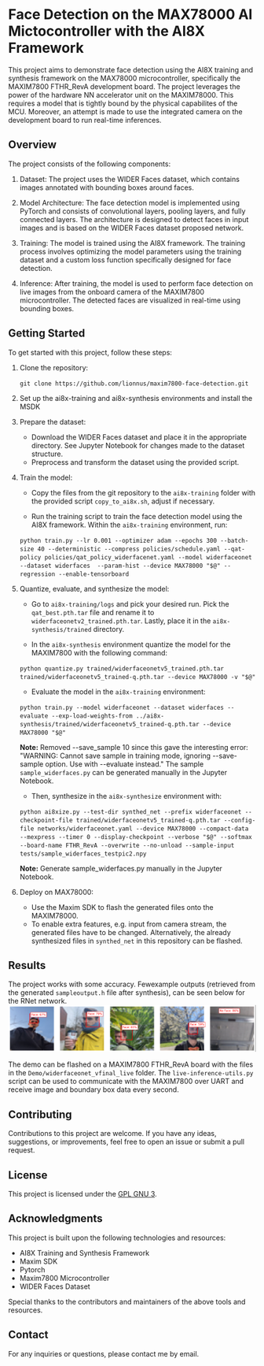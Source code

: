 # Face Detection on the MAX78000 AI Mictocontroller with the AI8X Framework

This project aims to demonstrate face detection using the AI8X training and synthesis framework on the MAX78000 microcontroller, specifically the MAXIM7800 FTHR_RevA development board. The project leverages the power of the hardware NN accelerator unit on the MAXIM78000. This requires a model that is tightly bound by the physical capabilites of the MCU. Moreover, an attempt is made to use the integrated camera on the development board to run real-time inferences.

## Overview

The project consists of the following components:

1. Dataset: The project uses the WIDER Faces dataset, which contains images annotated with bounding boxes around faces.

2. Model Architecture: The face detection model is implemented using PyTorch and consists of convolutional layers, pooling layers, and fully connected layers. The architecture is designed to detect faces in input images and is based on the WIDER Faces dataset proposed network. 

3. Training: The model is trained using the AI8X framework. The training process involves optimizing the model parameters using the training dataset and a custom loss function specifically designed for face detection.

4. Inference: After training, the model is used to perform face detection on live images from the onboard camera of the MAXIM7800 microcontroller. The detected faces are visualized in real-time using bounding boxes.

## Getting Started

To get started with this project, follow these steps:

1. Clone the repository:

   `git clone https://github.com/lionnus/maxim7800-face-detection.git`

2. Set up the ai8x-training and ai8x-synthesis environments and install the MSDK

3. Prepare the dataset:

   - Download the WIDER Faces dataset and place it in the appropriate directory. See Jupyter Notebook for changes made to the dataset structure.
   - Preprocess and transform the dataset using the provided script.

4. Train the model:
   - Copy the files from the git repository to the `ai8x-training` folder with the provided script `copy_to_ai8x.sh`, adjust if necessary.

   - Run the training script to train the face detection model using the AI8X framework. Within the `ai8x-training` environment, run:

   `python train.py --lr 0.001 --optimizer adam --epochs 300 --batch-size 40 --deterministic --compress policies/schedule.yaml --qat-policy policies/qat_policy_widerfacenet.yaml --model widerfaceonet --dataset widerfaces  --param-hist --device MAX78000 "$@" --regression --enable-tensorboard`

4. Quantize, evaluate, and synthesize the model:
   - Go to `ai8x-training/logs` and pick your desired run. Pick the `qat_best.pth.tar` file and rename it to `widerfaceonetv2_trained.pth.tar`. Lastly, place it in the `ai8x-synthesis/trained` directory.

   - In the `ai8x-synthesis` environment quantize the model for the MAXIM7800 with the following command:

   `python quantize.py trained/widerfaceonetv5_trained.pth.tar trained/widerfaceonetv5_trained-q.pth.tar --device MAX78000 -v "$@"`

   - Evaluate the model in the `ai8x-training` environment:

   `python train.py --model widerfaceonet --dataset widerfaces --evaluate --exp-load-weights-from ../ai8x-synthesis/trained/widerfaceonetv5_trained-q.pth.tar --device MAX78000 "$@"` 
  
   **Note:** Removed --save_sample 10 since this gave the interesting error: "WARNING: Cannot save sample in training mode, ignoring --save-sample option. Use with --evaluate instead." The sample `sample_widerfaces.py` can be generated manually in the Jupyter Notebook.

   - Then, synthesize in the `ai8x-synthesize` environment with:

   `python ai8xize.py --test-dir synthed_net --prefix widerfaceonet --checkpoint-file trained/widerfaceonetv5_trained-q.pth.tar --config-file networks/widerfaceonet.yaml --device MAX78000 --compact-data  --mexpress --timer 0 --display-checkpoint --verbose "$@" --softmax --board-name FTHR_RevA --overwrite --no-unload --sample-input tests/sample_widerfaces_testpic2.npy` 

   **Note:** Generate sample_widerfaces.py manually in the Jupyter Notebook.

5. Deploy on MAX78000:

   - Use the Maxim SDK to flash the generated files onto the MAXIM78000. 
   - To enable extra features, e.g. input from camera stream, the generated files have to be changed. Alternatively, the already synthesized files in `synthed_net` in this repository can be flashed.

## Results
The project works with some accuracy. Fewexample outputs (retrieved from the generated `sampleoutput.h` file after synthesis), can be seen below for the RNet network. 
![plot](widerfacernet_samples.png)

The demo can be flashed on a MAXIM7800 FTHR_RevA board with the files in the `Demo/widerfaceonet_vfinal_live` folder. The `live-inference-utils.py` script can be used to communicate with the MAXIM7800 over UART and receive image and boundary box data every second.

## Contributing

Contributions to this project are welcome. If you have any ideas, suggestions, or improvements, feel free to open an issue or submit a pull request.

## License

This project is licensed under the [GPL GNU 3](LICENSE).

## Acknowledgments

This project is built upon the following technologies and resources:

- AI8X Training and Synthesis Framework
- Maxim SDK
- Pytorch
- Maxim7800 Microcontroller
- WIDER Faces Dataset

Special thanks to the contributors and maintainers of the above tools and resources.

## Contact

For any inquiries or questions, please contact me by email.
